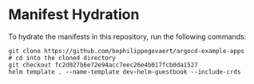 # Manifest Hydration

To hydrate the manifests in this repository, run the following commands:

```shell
git clone https://github.com/bephilippegevaert/argocd-example-apps
# cd into the cloned directory
git checkout fc2d027b6e72e94acc7eec26e4b017fcb0da1527
helm template . --name-template dev-helm-guestbook --include-crds
```
